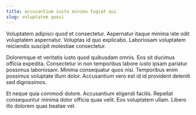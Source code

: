 ```yaml
---
title: accusantium iusto minima fugiat qui
slug: voluptatem quasi
---
```


Voluptatem adipisci quod et consectetur. Aspernatur itaque minima iste odit voluptatem aspernatur. Voluptas id quo explicabo. Laboriosam voluptatem reiciendis suscipit molestiae consectetur.

Doloremque et veritatis iusto quod quibusdam omnis. Eos sit ducimus officia expedita. Consectetur in non temporibus labore iusto ipsam pariatur possimus laboriosam. Minima consequatur quos nisi. Temporibus enim possimus voluptate illum dolor. Accusantium vero est id id provident deleniti sed dignissimos.

Et neque quia commodi dolore. Accusantium eligendi facilis. Repellat consequuntur minima dolor officia quas velit. Eos voluptatem ullam. Libero illo dolorem quas beatae vel.
